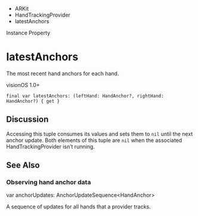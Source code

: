 

- ARKit
- HandTrackingProvider
-  latestAnchors 

Instance Property

# latestAnchors

The most recent hand anchors for each hand.

visionOS 1.0+

``` source
final var latestAnchors: (leftHand: HandAnchor?, rightHand: HandAnchor?) { get }
```

## Discussion

Accessing this tuple consumes its values and sets them to `nil` until the next anchor update. Both elements of this tuple are `nil` when the associated HandTrackingProvider isn’t running.

## See Also

### Observing hand anchor data

var anchorUpdates: AnchorUpdateSequence&lt;HandAnchor>

A sequence of updates for all hands that a provider tracks.

